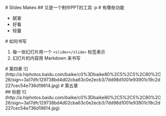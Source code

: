 <slide>
# Slides Makes
## 又是一个制作PPT的工具 :p
</slide>

<slide cols>
# 有哪些功能

- 腻害
- 好看
- 轻量

</slide>


<slide>
# 如何书写 

1. 每一张幻灯片用一个 `<slide></slide>` 标签表示
2. 幻灯片的内容用 Markdown 来书写



</slide>


<slide>
# 第四章
![](http://a.hiphotos.baidu.com/baike/c0%3Dbaike80%2C5%2C5%2C80%2C26/sign=3a17dfc129738bd4d02cba63c0e2ecb3/7dd98d1001e93901c19c2d227cec54e736d19614.jpg)

</slide>

<slide cols>
# 第五章
<div>
## 标题
![](http://a.hiphotos.baidu.com/baike/c0%3Dbaike80%2C5%2C5%2C80%2C26/sign=3a17dfc129738bd4d02cba63c0e2ecb3/7dd98d1001e93901c19c2d227cec54e736d19614.jpg)
</div>
</slide>


